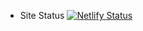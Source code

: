 - Site Status
[![Netlify Status](https://api.netlify.com/api/v1/badges/a9412bcc-1c7d-4ea7-b271-05f62303032e/deploy-status)](https://app.netlify.com/sites/spiffy-kulfi-cd0fa1/deploys)
